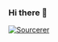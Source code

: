### Hi there 👋

<a href="https://sourcerer.io/wz-ml"><img src="https://sourcerer.io/icons/logo-sharing.svg" alt="Sourcerer"></a>
  
<a href="https://sourcerer.io/wz-ml"><img src="https://img.shields.io/badge/Python-37%20commits-orange.svg" alt=""></a>
<!--
**wz-ml/wz-ml** is a ✨ _special_ ✨ repository because its `README.md` (this file) appears on your GitHub profile.
<a href="https://sourcerer.io/wz-ml"><img src="https://sourcerer.io/icons/logo-sharing.svg"height="48px" alt="Sourcerer"></a>
Here are some ideas to get you started:

- 🔭 I’m currently working on ...
- 🌱 I’m currently learning ...
- 👯 I’m looking to collaborate on ...
- 🤔 I’m looking for help with ...
- 💬 Ask me about ...
- 📫 How to reach me: ...
- 😄 Pronouns: ...
- ⚡ Fun fact: ...
-->
